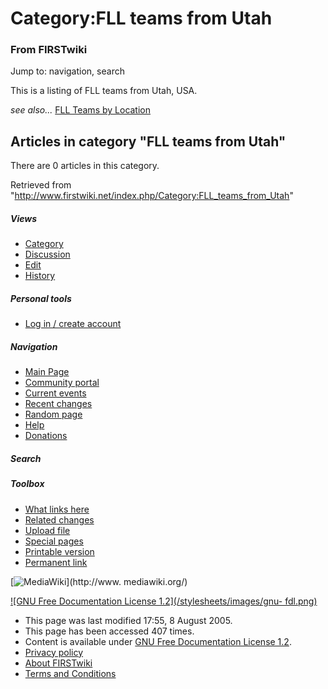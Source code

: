 # Category:FLL teams from Utah

### From FIRSTwiki

Jump to: navigation, search

This is a listing of FLL teams from Utah, USA.

_see also..._ [FLL Teams by Location](/index.php/FLL_Teams_by_Location "FLL
Teams by Location" )

  

## Articles in category "FLL teams from Utah"

There are 0 articles in this category.

Retrieved from
"<http://www.firstwiki.net/index.php/Category:FLL_teams_from_Utah>"

##### Views

  * [Category](/index.php/Category:FLL_teams_from_Utah)
  * [Discussion](/index.php?title=Category_talk:FLL_teams_from_Utah&action=edit)
  * [Edit](/index.php?title=Category:FLL_teams_from_Utah&action=edit)
  * [History](/index.php?title=Category:FLL_teams_from_Utah&action=history)

##### Personal tools

  * [Log in / create account](/index.php?title=Special:Userlogin&returnto=Category:FLL_teams_from_Utah)

[](/index.php/Main_Page "Main Page" )

##### Navigation

  * [Main Page](/index.php/Main_Page)
  * [Community portal](/index.php/FIRSTwiki:Community_portal)
  * [Current events](/index.php/Current_events)
  * [Recent changes](/index.php/Special:Recentchanges)
  * [Random page](/index.php/Special:Random)
  * [Help](/index.php/Help:Contents)
  * [Donations](/index.php/FIRSTwiki:Site_support)

##### Search



##### Toolbox

  * [What links here](/index.php/Special:Whatlinkshere/Category:FLL_teams_from_Utah)
  * [Related changes](/index.php/Special:Recentchangeslinked/Category:FLL_teams_from_Utah)
  * [Upload file](/index.php/Special:Upload)
  * [Special pages](/index.php/Special:Specialpages)
  * [Printable version](/index.php?title=Category:FLL_teams_from_Utah&printable=yes)
  * [Permanent link](/index.php?title=Category:FLL_teams_from_Utah&oldid=40634)

[![MediaWiki](/skins/common/images/poweredby_mediawiki_88x31.png)](http://www.
mediawiki.org/)

[![GNU Free Documentation License 1.2](/stylesheets/images/gnu-
fdl.png)](http://www.gnu.org/copyleft/fdl.html)

  * This page was last modified 17:55, 8 August 2005.
  * This page has been accessed 407 times.
  * Content is available under [GNU Free Documentation License 1.2](http://www.gnu.org/copyleft/fdl.html "http://www.gnu.org/copyleft/fdl.html" ).
  * [Privacy policy](/index.php/FIRSTwiki:Privacy_policy "FIRSTwiki:Privacy policy" )
  * [About FIRSTwiki](/index.php/FIRSTwiki:About "FIRSTwiki:About" )
  * [Terms and Conditions](/index.php/FIRSTwiki:Terms_and_conditions "FIRSTwiki:Terms and conditions" )

